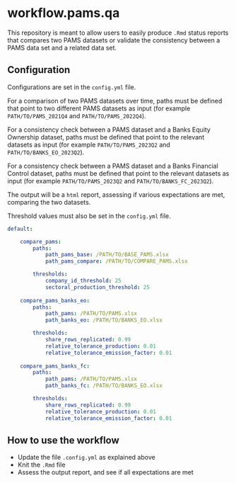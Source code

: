 # workflow.pams.qa
This repository is meant to allow users to easily produce `.Rmd` status reports that compares two PAMS datasets or validate the consistency between a PAMS data set and a related data set.


## Configuration

Configurations are set in the `config.yml` file. 

For a comparison of two PAMS datasets over time, paths must be defined that point to two different PAMS datasets as input (for example `PATH/TO/PAMS_2021Q4` and `PATH/TO/PAMS_2022Q4`).

For a consistency check between a PAMS dataset and a Banks Equity Ownership dataset, paths must be defined that point to the relevant datasets as input (for example `PATH/TO/PAMS_2023Q2` and `PATH/TO/BANKS_EO_2023Q2`).

For a consistency check between a PAMS dataset and a Banks Financial Control dataset, paths must be defined that point to the relevant datasets as input (for example `PATH/TO/PAMS_2023Q2` and `PATH/TO/BANKS_FC_2023Q2`).


The output will be a `html` report, assessing if various expectations are met, comparing the two datasets. 

Threshold values must also be set in the `config.yml` file. 

``` yaml
default:

    compare_pams:
        paths:
            path_pams_base: /PATH/TO/BASE_PAMS.xlsx
            path_pams_compare: /PATH/TO/COMPARE_PAMS.xlsx

        thresholds:
            company_id_threshold: 25
            sectoral_production_threshold: 25
            
    compare_pams_banks_eo:
        paths:
            path_pams: /PATH/TO/PAMS.xlsx
            path_banks_eo: /PATH/TO/BANKS_EO.xlsx

        thresholds:
            share_rows_replicated: 0.99
            relative_tolerance_production: 0.01
            relative_tolerance_emission_factor: 0.01
            
    compare_pams_banks_fc:
        paths:
            path_pams: /PATH/TO/PAMS.xlsx
            path_banks_fc: /PATH/TO/BANKS_EO.xlsx

        thresholds:
            share_rows_replicated: 0.99
            relative_tolerance_production: 0.01
            relative_tolerance_emission_factor: 0.01

```

## How to use the workflow

* Update the file `.config.yml` as explained above
* Knit the `.Rmd` file
* Assess the output report, and see if all expectations are met
